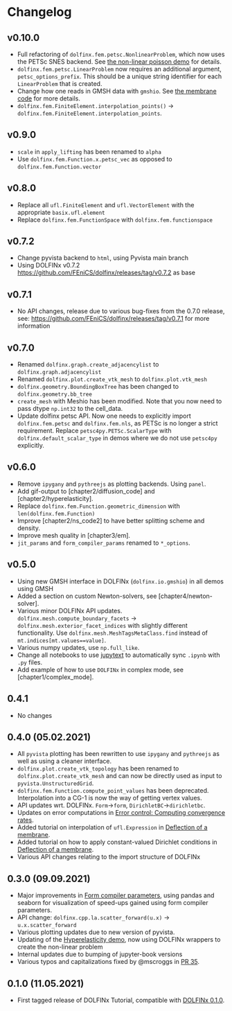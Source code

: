 # Changelog

## v0.10.0

- Full refactoring of `dolfinx.fem.petsc.NonlinearProblem`, which now uses the PETSc SNES backend. See [the non-linear poisson demo](./chapter2/nonlinpoisson_code.ipynb) for details.
- `dolfinx.fem.petsc.LinearProblem` now requires an additional argument, `petsc_options_prefix`. This should be a unique string identifier for each `LinearProblem` that is created.
- Change how one reads in GMSH data with `gmshio`. See [the membrane code](./chapter1/membrane_code.ipynb) for more details.
- `dolfinx.fem.FiniteElement.interpolation_points()` -> `dolfinx.fem.FiniteElement.interpolation_points`.

## v0.9.0

- `scale` in `apply_lifting` has been renamed to `alpha`
- Use `dolfinx.fem.Function.x.petsc_vec` as opposed to `dolfinx.fem.Function.vector`

## v0.8.0

- Replace all `ufl.FiniteElement` and `ufl.VectorElement` with the appropriate `basix.ufl.element`
- Replace `dolfinx.fem.FunctionSpace` with `dolfinx.fem.functionspace`

## v0.7.2

- Change pyvista backend to `html`, using Pyvista main branch
- Using DOLFINx v0.7.2 https://github.com/FEniCS/dolfinx/releases/tag/v0.7.2 as base

## v0.7.1

- No API changes, release due to various bug-fixes from the 0.7.0 release, see:
  https://github.com/FEniCS/dolfinx/releases/tag/v0.7.1 for more information

## v0.7.0

- Renamed `dolfinx.graph.create_adjacencylist` to `dolfinx.graph.adjacencylist`
- Renamed `dolfinx.plot.create_vtk_mesh` to `dolfinx.plot.vtk_mesh`
- `dolfinx.geometry.BoundingBoxTree` has been changed to `dolfinx.geometry.bb_tree`
- `create_mesh` with Meshio has been modified. Note that you now need to pass dtype `np.int32` to the cell_data.
- Update dolfinx petsc API. Now one needs to explicitly import `dolfinx.fem.petsc` and `dolfinx.fem.nls`, as PETSc is no longer a strict requirement. Replace `petsc4py.PETSc.ScalarType` with `dolfinx.default_scalar_type` in demos where we do not use `petsc4py` explicitly.

## v0.6.0

- Remove `ipygany` and `pythreejs` as plotting backends. Using `panel`.
- Add gif-output to [chapter2/diffusion_code] and [chapter2/hyperelasticity].
- Replace `dolfinx.fem.Function.geometric_dimension` with `len(dolfinx.fem.Function)`
- Improve [chapter2/ns_code2] to have better splitting scheme and density.
- Improve mesh quality in [chapter3/em].
- `jit_params` and `form_compiler_params` renamed to `*_options`.

## v0.5.0

- Using new GMSH interface in DOLFINx (`dolfinx.io.gmshio`) in all demos using GMSH
- Added a section on custom Newton-solvers, see [chapter4/newton-solver].
- Various minor DOLFINx API updates. `dolfinx.mesh.compute_boundary_facets` -> `dolfinx.mesh.exterior_facet_indices` with slightly different functionality. Use `dolfinx.mesh.MeshTagsMetaClass.find` instead of `mt.indices[mt.values==value]`.
- Various numpy updates, use `np.full_like`.
- Change all notebooks to use [jupytext](https://jupytext.readthedocs.io/en/latest/install.html) to automatically sync `.ipynb` with `.py` files.
- Add example of how to use `DOLFINx` in complex mode, see [chapter1/complex_mode].

## 0.4.1

- No changes

## 0.4.0 (05.02.2021)

- All `pyvista` plotting has been rewritten to use `ipygany` and `pythreejs` as well as using a cleaner interface.
- `dolfinx.plot.create_vtk_topology` has been renamed to `dolfinx.plot.create_vtk_mesh` and can now be directly used as input to `pyvista.UnstructuredGrid`.
- `dolfinx.fem.Function.compute_point_values` has been deprecated. Interpolation into a CG-1 is now the way of getting vertex values.
- API updates wrt. DOLFINx. `Form`->`form`, `DirichletBC`->`dirichletbc`.
- Updates on error computations in [Error control: Computing convergence rates](chapter4/convergence).
- Added tutorial on interpolation of `ufl.Expression` in [Deflection of a membrane](chapter1/membrane_code).
- Added tutorial on how to apply constant-valued Dirichlet conditions in [Deflection of a membrane](chapter1/membrane_code).
- Various API changes relating to the import structure of DOLFINx

## 0.3.0 (09.09.2021)

- Major improvements in [Form compiler parameters](chapter4/compiler_parameters), using pandas and seaborn for visualization of speed-ups gained using form compiler parameters.
- API change: `dolfinx.cpp.la.scatter_forward(u.x)` -> `u.x.scatter_forward`
- Various plotting updates due to new version of pyvista.
- Updating of the [Hyperelasticity demo](chapter2/hyperelasticity), now using DOLFINx wrappers to create the non-linear problem
- Internal updates due to bumping of jupyter-book versions
- Various typos and capitalizations fixed by @mscroggs in [PR 35](https://github.com/jorgensd/dolfinx-tutorial/pull/35).

## 0.1.0 (11.05.2021)

- First tagged release of DOLFINx Tutorial, compatible with [DOLFINx 0.1.0](https://github.com/FEniCS/dolfinx/releases/tag/0.1.0).
